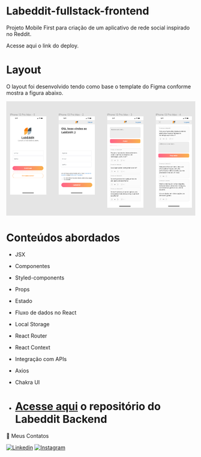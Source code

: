 
# Labeddit-fullstack-frontend

Projeto Mobile First para criação de um aplicativo de rede social inspirado no Reddit.

Acesse aqui o link do deploy. 

# Layout

O layout foi desenvolvido tendo como base o template do Figma conforme mostra a figura abaixo.

![](./src/assets/layout-pages.png)

# Conteúdos abordados
- JSX
- Componentes
- Styled-components
- Props
- Estado
- Fluxo de dados no React
- Local Storage
- React Router
- React Context
- Integração com APIs
- Axios
- Chakra UI

- # [Acesse aqui](https://github.com/RafaelMachado1/labeddit-fullstack-backend) o repositório do Labeddit Backend

📧 Meus Contatos

[![Linkedin](https://img.shields.io/badge/LinkedIn-0077B5?style=for-the-badge&logo=linkedin&logoColor=white)](https://www.linkedin.com/in/rafa25/)
[![Instagram](https://img.shields.io/badge/Instagram-E4405F?style=for-the-badge&logo=instagram&logoColor=white)](https://www.instagram.com/rafaelmartinsmachado/)



